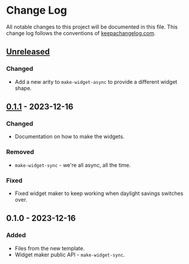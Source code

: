 # Change Log
All notable changes to this project will be documented in this file. This change log follows the conventions of [keepachangelog.com](http://keepachangelog.com/).

## [Unreleased]
### Changed
- Add a new arity to `make-widget-async` to provide a different widget shape.

## [0.1.1] - 2023-12-16
### Changed
- Documentation on how to make the widgets.

### Removed
- `make-widget-sync` - we're all async, all the time.

### Fixed
- Fixed widget maker to keep working when daylight savings switches over.

## 0.1.0 - 2023-12-16
### Added
- Files from the new template.
- Widget maker public API - `make-widget-sync`.

[Unreleased]: https://sourcehost.site/your-name/blackjackv1/compare/0.1.1...HEAD
[0.1.1]: https://sourcehost.site/your-name/blackjackv1/compare/0.1.0...0.1.1

